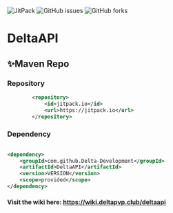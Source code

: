 ![JitPack](https://img.shields.io/jitpack/v/github/Delta-Development/DeltaAPI?style=for-the-badge) ![GitHub issues](https://img.shields.io/github/issues/Delta-Development/DeltaAPI?style=for-the-badge) ![GitHub forks](https://img.shields.io/github/forks/Delta-Development/DeltaAPI?style=for-the-badge)

# DeltaAPI

## ✨Maven Repo

### Repository

```xml
        <repository>
            <id>jitpack.io</id>
            <url>https://jitpack.io</url>
        </repository>
```

### Dependency

```xml

<dependency>
    <groupId>com.github.Delta-Development</groupId>
    <artifactId>DeltaAPI</artifactId>
    <version>VERSION</version>
    <scope>provided</scope>
</dependency>
```

#### Visit the wiki here: https://wiki.deltapvp.club/deltaapi

